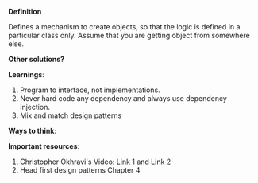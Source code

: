 **Definition**

Defines a mechanism to create objects, so that the logic is defined in a particular class only. Assume that you are
getting object from somewhere else.

**Other solutions?** <br>

**Learnings**:

1. Program to interface, not implementations.
2. Never hard code any dependency and always use dependency injection.
3. Mix and match design patterns

**Ways to think**:

**Important resources**:

1. Christopher Okhravi's Video: [Link 1](https://www.youtube.com/watch?v=EcFVTgRHJLM)
   and [Link 2](https://www.youtube.com/watch?v=v-GiuMmsXj4)
2. Head first design patterns Chapter 4





